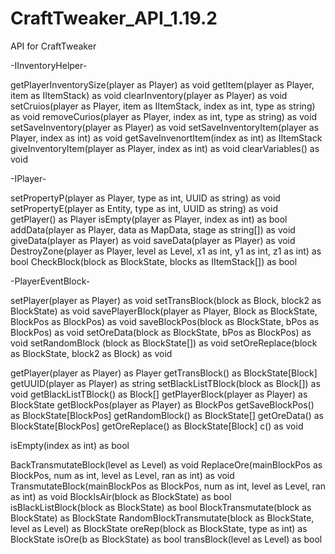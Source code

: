 # CraftTweaker_API_1.19.2
 API for CraftTweaker


 -IInventoryHelper-
 
 getPlayerInventorySize(player as Player) as void
 getItem(player as Player, item as IItemStack) as void
 clearInventory(player as Player) as void 
 setCruios(player as Player, item as IItemStack, index as int, type as string) as void
 removeCurios(player as Player, index as int, type as string) as void
 setSaveInventory(player as Player) as void
 setSaveInventoryItem(player as Player, index as int) as void
 getSaveInvenortItem(index as int) as IItemStack
 giveInventoryItem(player as Player, index as int) as void
 clearVariables() as void


 -IPlayer-
 
 setPropertyP(player as Player, type as int, UUID as string) as void
 setPropertyE(player as Entity, type as int, UUID as string) as void
 getPlayer() as Player
 isEmpty(player as Player, index as int) as bool
 addData(player as Player, data as MapData, stage as string[]) as void
 giveData(player as Player) as void
 saveData(player as Player) as void
 DestroyZone(player as Player, level as Level, x1 as int, y1 as int, z1 as int) as bool
 CheckBlock(block as BlockState, blocks as IItemStack[]) as bool


 -PlayerEventBlock-

 setPlayer(player as Player) as void
 setTransBlock(block as Block, block2 as BlockState) as void
 savePlayerBlock(player as Player, Block as BlockState, BlockPos as BlockPos) as void
 saveBlockPos(block as BlockState, bPos as BlockPos) as void
 setOreData(block as BlockState, bPos as BlockPos) as void
 setRandomBlock (block as BlockState[]) as void
 setOreReplace(block as BlockState, block2 as Block) as void

 getPlayer(player as Player) as Player
 getTransBlock() as BlockState[Block]
 getUUID(player as Player) as string
 setBlackListTBlock(block as Block[]) as void
 getBlackListTBlock() as Block[]
 getPlayerBlock(player as Player) as BlockState
 getBlockPos(player as Player) as BlockPos
 getSaveBlockPos() as BlockState[BlockPos]
 getRandomBlock() as BlockState[]
 getOreData() as BlockState[BlockPos]
 getOreReplace() as BlockState[Block]
 c() as void

 isEmpty(index as int) as bool

 BackTransmutateBlock(level as Level) as void
 ReplaceOre(mainBlockPos as BlockPos, num as int, level as Level, ran as int) as void
 TransmutateBlock(mainBlockPos as BlockPos, num as int, level as Level, ran as int) as void
 BlockIsAir(block as BlockState) as bool
 isBlackListBlock(block as BlockState) as bool
 BlockTransmutate(block as BlockState) as BlockState
 RandomBlockTransmutate(block as BlockState, level as Level) as BlockState
 oreRep(block as BlockState, type as int) as BlockState
 isOre(b as BlockState) as bool
 transBlock(level as Level) as bool